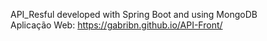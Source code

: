 
API_Resful developed with Spring Boot and using MongoDB
<br/>
Aplicação Web: https://gabribn.github.io/API-Front/
